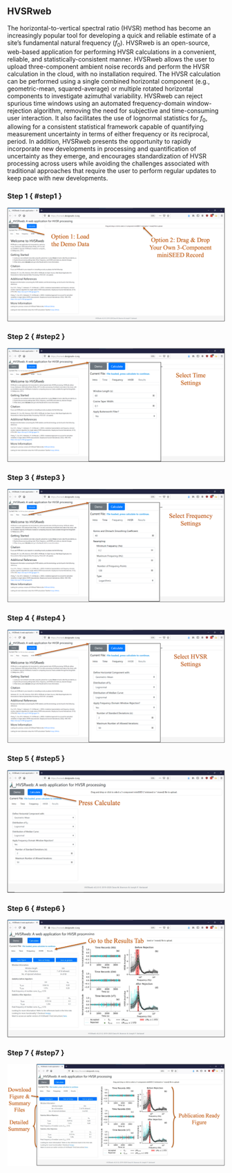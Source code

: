 ## HVSRweb
<a name="hvsrweb-user-guide"></a><!-- old heading name/id -->

The horizontal-to-vertical spectral ratio (HVSR) method has become an increasingly popular tool for developing a quick and reliable estimate of a site’s fundamental natural frequency (<em>f</em><sub>0</sub>). HVSRweb is an open-source, web-based application for performing HVSR calculations in a convenient, reliable, and statistically-consistent manner. HVSRweb allows the user to upload three-component ambient noise records and perform the HVSR calculation in the cloud, with no installation required. The HVSR calculation can be performed using a single combined horizontal component (e.g., geometric-mean, squared-average) or multiple rotated horizontal components to investigate azimuthal variability. HVSRweb can reject spurious time windows using an automated frequency-domain window-rejection algorithm, removing the need for subjective and time-consuming user interaction. It also facilitates the use of lognormal statistics for <em>f</em><sub>0</sub>, allowing for a consistent statistical framework capable of quantifying measurement uncertainty in terms of either frequency or its reciprocal, period. In addition, HVSRweb presents the opportunity to rapidly incorporate new developments in processing and quantification of uncertainty as they emerge, and encourages standardization of HVSR processing across users while avoiding the challenges associated with traditional approaches that require the user to perform regular updates to keep pace with new developments.

### Step 1 { #step1 }

![](./imgs/HVSR-1.png)

### Step 2 { #step2 }

![](./imgs/HVSR-2.png)

### Step 3 { #step3 }

![](./imgs/HVSR-3.png)

### Step 4 { #step4 }

![](./imgs/HVSR-4.png)

### Step 5 { #step5 }

![](./imgs/HVSR-5.png)

### Step 6 { #step6 }

![](./imgs/HVSR-6.png)

### Step 7 { #step7 }

![](./imgs/HVSR-7.png)

